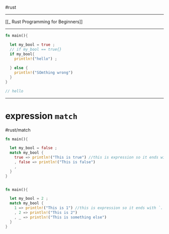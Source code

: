 #rust 

---
[[_ Rust Programming for Beginners]]

----

```rust
fn main(){

  let my_bool = true ;
  // if my_bool == true{}
  if my_bool{
    println!("hello") ;
    
  } else {
    println!("SOmthing wrong")
  }
}

// hello
```

---
# expression `match`
#rust/match 
```rust
fn main(){

  let my_bool = false ;
  match my_bool {
    true => println!("This is true") //this is expression so it ends with `.` not `;`
    , false => println!("This is false")
    ,
  }
}
```



```rust

fn main(){

  let my_bool = 2 ;
  match my_bool {
    1 => println!("This is 1") //this is expression so it ends with `.` not `;`
    , 2 => println!("This is 2")
    , _ => println!("This is something else")
  }
}
```




